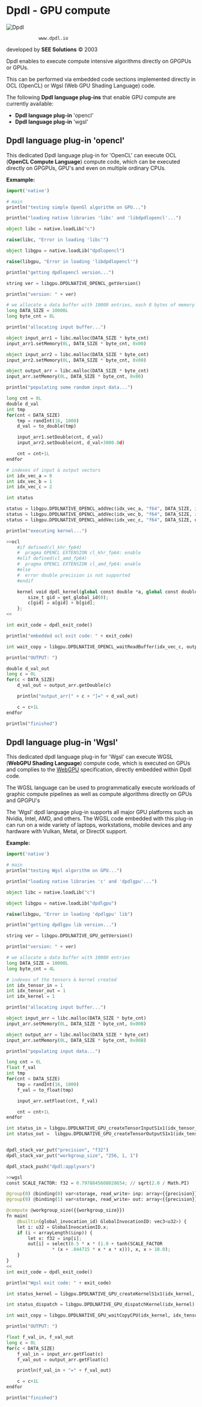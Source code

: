 # Dpdl - GPU compute

![Dpdl](https://www.dpdl.io/images/dpdl-io.png)

				www.dpdl.io
				

developed by
**SEE Solutions**
&copy; 2003
		
 

Dpdl enables to execute compute intensive algorithms directly on GPGPUs or GPUs.

This can be performed via embedded code sections implemented directly in OCL (OpenCL) or Wgsl (Web GPU Shading Language) code.

The following **Dpdl language plug-ins** that enable GPU compute are currently available:

- **Dpdl language plug-in** 'opencl'
- **Dpdl language plug-in** 'wgsl'


## Dpdl language plug-in 'opencl'

This dedicated Dpdl language plug-in for 'OpenCL' can execute OCL (**OpenCL Compute Language**) compute code, which can be executed directly on GPGPUs, GPU's and even on multiple ordinary CPUs.

**Exmample:**

```python
import('native')

# main
println("testing simple OpenGl algorithm on GPU...")

println("loading native libraries 'libc' and 'libdpdlopencl'...")

object libc = native.loadLib("c")

raise(libc, "Error in loading 'libc'")

object libgpu = native.loadLib("dpdlopencl")

raise(libgpu, "Error in loading 'libdpdlopencl'")

println("getting dpdlopencl version...")

string ver = libgpu.DPDLNATIVE_OPENCL_getVersion()

println("version: " + ver)

# we allocate a data buffer with 10000 entries, each 8 bytes of memory
long DATA_SIZE = 10000L
long byte_cnt = 8L

println("allocating input buffer...")

object input_arr1 = libc.malloc(DATA_SIZE * byte_cnt)
input_arr1.setMemory(0L, DATA_SIZE * byte_cnt, 0x00)

object input_arr2 = libc.malloc(DATA_SIZE * byte_cnt)
input_arr2.setMemory(0L, DATA_SIZE * byte_cnt, 0x00)

object output_arr = libc.malloc(DATA_SIZE * byte_cnt)
input_arr.setMemory(0L, DATA_SIZE * byte_cnt, 0x00)

println("populating some random input data...")

long cnt = 0L
double d_val
int tmp
for(cnt < DATA_SIZE)
	tmp = randInt(16, 1000)
	d_val = to_double(tmp)

	input_arr1.setDouble(cnt, d_val)
	input_arr2.setDouble(cnt, d_val+3000.0d)

	cnt = cnt+1L
endfor

# indexes of input & output vectors
int idx_vec_a = 0
int idx_vec_b = 1
int idx_vec_c = 2

int status

status = libgpu.DPDLNATIVE_OPENCL_addVec(idx_vec_a, "f64", DATA_SIZE, input_arr1)
status = libgpu.DPDLNATIVE_OPENCL_addVec(idx_vec_b, "f64", DATA_SIZE, input_arr2)
status = libgpu.DPDLNATIVE_OPENCL_addVec(idx_vec_c, "f64", DATA_SIZE, output_arr)

println("executing kernel...")

>>ocl
	#if defined(cl_khr_fp64)
	#  pragma OPENCL EXTENSION cl_khr_fp64: enable
	#elif defined(cl_amd_fp64)
	#  pragma OPENCL EXTENSION cl_amd_fp64: enable
	#else
	#  error double precision is not supported
	#endif

	kernel void dpdl_kernel(global const double *a, global const double *b, global double *c) {
		size_t gid = get_global_id(0);
		c[gid] = a[gid] + b[gid];
	};
<<

int exit_code = dpdl_exit_code()

println("embedded ocl exit code: " + exit_code)

int wait_copy = libgpu.DPDLNATIVE_OPENCL_waitReadBuffer(idx_vec_c, output_arr, DATA_SIZE)

println("OUTPUT: ")

double d_val_out
long c = 0L
for(c < DATA_SIZE)
	d_val_out = output_arr.getDouble(c)

	println("output_arr[" + c + "]=" + d_val_out)

	c = c+1L
endfor

println("finished")

```

## Dpdl language plug-in 'Wgsl'

This dedicated dpdl language plug-in for 'Wgsl' can execute WGSL (**WebGPU Shading Language**) compute code, which is executed on GPUs and complies to the [WebGPU](https://www.w3.org/TR/webgpu/) specification, directly embedded within Dpdl code.

The WGSL language can be used to programmatically execute workloads of graphic compute pipelines as well as compute algorithms directly on GPUs and GPGPU's

The 'Wgsl' dpdl language plug-in supports all major GPU platforms such as Nvidia, Intel, AMD, and others. The WGSL code embedded with this plug-in can run on a wide variety of laptops, workstations, mobile devices and any hardware with Vulkan, Metal, or DirectX support.


**Example:**

```python
import('native')

# main
println("testing Wgsl algorithm on GPU...")

println("loading native libraries 'c' and 'dpdlgpu'...")

object libc = native.loadLib("c")

object libgpu = native.loadLib("dpdlgpu")

raise(libgpu, "Error in loading 'dpdlgpu' lib")

println("getting dpdlgpu lib version...")

string ver = libgpu.DPDLNATIVE_GPU_getVersion()

println("version: " + ver)

# we allocate a data buffer with 10000 entries
long DATA_SIZE = 10000L
long byte_cnt = 4L

# indexes of the tensors & kernel created
int idx_tensor_in = 1
int idx_tensor_out = 1
int idx_kernel = 1

println("allocating input buffer...")

object input_arr = libc.malloc(DATA_SIZE * byte_cnt)
input_arr.setMemory(0L, DATA_SIZE * byte_cnt, 0x00B)

object output_arr = libc.malloc(DATA_SIZE * byte_cnt)
input_arr.setMemory(0L, DATA_SIZE * byte_cnt, 0x00B)

println("populating input data...")

long cnt = 0L
float f_val
int tmp
for(cnt < DATA_SIZE)
	tmp = randInt(16, 1000)
	f_val = to_float(tmp)

	input_arr.setFloat(cnt, f_val)

	cnt = cnt+1L
endfor

int status_in = libgpu.DPDLNATIVE_GPU_createTensorInputS1x1(idx_tensor_in, "f32", DATA_SIZE, input_arr)
int status_out =  libgpu.DPDLNATIVE_GPU_createTensorOutputS1x1(idx_tensor_out, "f32", DATA_SIZE)


dpdl_stack_var_put("precision", "f32")
dpdl_stack_var_put("workgroup_size", "256, 1, 1")

dpdl_stack_push("dpdl:applyvars")

>>wgsl
const SCALE_FACTOR: f32 = 0.7978845608028654; // sqrt(2.0 / Math.PI)

@group(0) @binding(0) var<storage, read_write> inp: array<{{precision}}>;
@group(0) @binding(1) var<storage, read_write> out: array<{{precision}}>;

@compute @workgroup_size({{workgroup_size}})
fn main(
    @builtin(global_invocation_id) GlobalInvocationID: vec3<u32>) {
    let i: u32 = GlobalInvocationID.x;
    if (i < arrayLength(&inp)) {
        let x: f32 = inp[i];
        out[i] = select(0.5 * x * (1.0 + tanh(SCALE_FACTOR
                 * (x + .044715 * x * x * x))), x, x > 10.0);
    }
}
<<
int exit_code = dpdl_exit_code()

println("Wgsl exit code: " + exit_code)

int status_kernel = libgpu.DPDLNATIVE_GPU_createKernelS1x1(idx_kernel, idx_tensor_in, idx_tensor_out, DATA_SIZE)

int status_dispatch = libgpu.DPDLNATIVE_GPU_dispatchKernel(idx_kernel)

int wait_copy = libgpu.DPDLNATIVE_GPU_waitCopyCPU(idx_kernel, idx_tensor_out, output_arr, DATA_SIZE)

println("OUTPUT: ")

float f_val_in, f_val_out
long c = 0L
for(c < DATA_SIZE)
	f_val_in = input_arr.getFloat(c)
	f_val_out = output_arr.getFloat(c)

	println(f_val_in + "=" + f_val_out)

	c = c+1L
endfor

println("finished")

```


